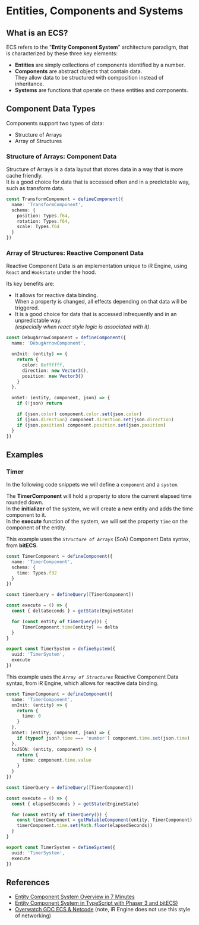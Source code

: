 # Entities, Components and Systems

## What is an ECS?
ECS refers to the "**Entity Component System**" architecture paradigm, that is characterized by these three key elements:
- **Entities** are simply collections of components identified by a number.  
- **Components** are abstract objects that contain data.  
  They allow data to be structured with composition instead of inheritance.  
- **Systems** are functions that operate on these entities and components.  

<!--
TODO: Explain the concept of "controlled context"

## Controlled Context
There are two types of controlled contexts: Synchronous and Asynchronous  
Execute runs every frame (or fixed frame)  
Reactors run as per the react scheduler, asynchronously  
Reactors come in 3 types:
- UI _(aka "normal" react)_
- Component reactors
- System reactors  
  _(and custom reactors, which are functionally equivalent to system reactors)_  
-->

## Component Data Types
Components support two types of data:
- Structure of Arrays
- Array of Structures

### Structure of Arrays: Component Data
Structure of Arrays is a data layout that stores data in a way that is more cache friendly.  
It is a good choice for data that is accessed often and in a predictable way, such as transform data.
```ts
const TransformComponent = defineComponent({
  name: 'TransformComponent',
  schema: {
    position: Types.f64,
    rotation: Types.f64,
    scale: Types.f64
  }
})
```

### Array of Structures: Reactive Component Data
Reactive Component Data is an implementation unique to iR Engine, using `React` and `Hookstate` under the hood.  

Its key benefits are:
- It allows for reactive data binding.  
  When a property is changed, all effects depending on that data will be triggered.  
- It is a good choice for data that is accessed infrequently and in an unpredictable way.  
  _(especially when react style logic is associated with it)_.

```ts
const DebugArrowComponent = defineComponent({
  name: 'DebugArrowComponent',

  onInit: (entity) => {
    return {
      color: 0xffffff,
      direction: new Vector3(),
      position: new Vector3()
    }
  },

  onSet: (entity, component, json) => {
    if (!json) return

    if (json.color) component.color.set(json.color)
    if (json.direction) component.direction.set(json.direction)
    if (json.position) component.position.set(json.position)
  }
})
```


## Examples

### Timer
In the following code snippets we will define a `component` and a `system`.  

The **TimerComponent** will hold a property to store the current elapsed time rounded down.  
In the **initializer** of the system, we will create a new entity and adds the time component to it.  
In the **execute** function of the system, we will set the property `time` on the component of the entity.

This example uses the _`Structure of Arrays`_ (SoA) Component Data syntax, from **bitECS**.
```ts
const TimerComponent = defineComponent({
  name: 'TimerComponent',
  schema: {
    time: Types.f32
  }
})

const timerQuery = defineQuery([TimerComponent])

const execute = () => {
  const { deltaSeconds } = getState(EngineState)

  for (const entity of timerQuery()) {
      TimerComponent.time[entity] += delta
  }
}

export const TimerSystem = defineSystem({
  uuid: 'TimerSystem',
  execute
})

```

This example uses the _`Array of Structures`_ Reactive Component Data syntax, from iR Engine, which allows for reactive data binding.
```ts
const TimerComponent = defineComponent({
  name: 'TimerComponent',
  onInit: (entity) => {
    return {
      time: 0
    }
  },
  onSet: (entity, component, json) => {
    if (typeof json?.time === 'number') component.time.set(json.time)
  },
  toJSON: (entity, component) => {
    return {
      time: component.time.value
    }
  }
})

const timerQuery = defineQuery([TimerComponent])

const execute = () => {
  const { elapsedSeconds } = getState(EngineState)

  for (const entity of timerQuery()) {
    const timerComponent = getMutableComponent(entity, TimerComponent)
    timerComponent.time.set(Math.floor(elapsedSeconds))
  }
}

export const TimerSystem = defineSystem({
  uuid: 'TimerSystem',
  execute
})
```

## References
- [Entity Component System Overview in 7 Minutes](https://www.youtube.com/watch?v=2rW7ALyHaas)
- [Entity Component System in TypeScript with Phaser 3 and bitECS)](https://www.youtube.com/watch?v=BVIiAO5-2-Y)
- [Overwatch GDC ECS & Netcode](https://www.youtube.com/watch?v=W3aieHjyNvw) (note, iR Engine does not use this style of networking)

